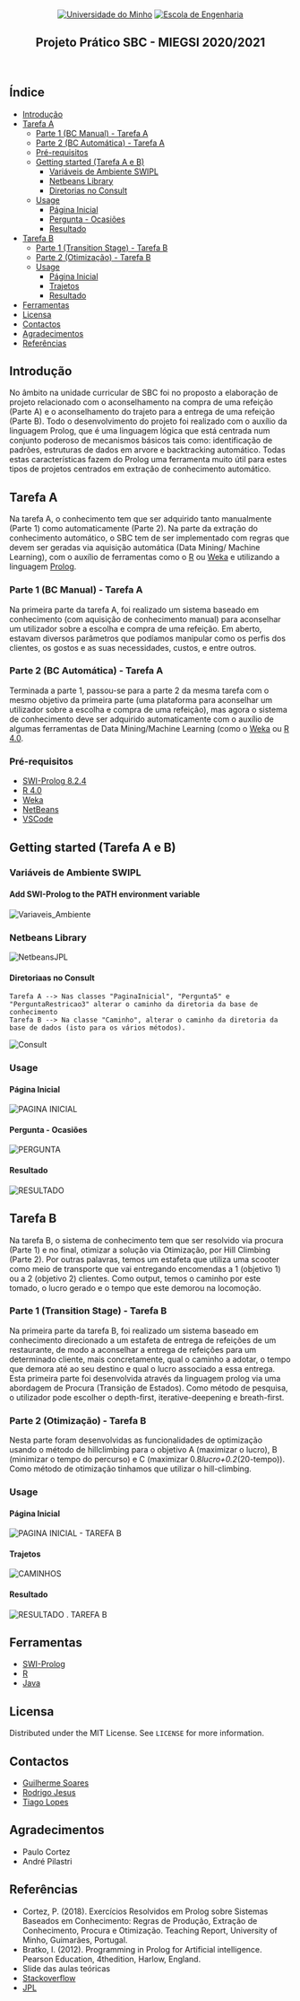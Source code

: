 <br>
<p align="center">
  <a href="https://www.uminho.pt" target="_blank"><img src="https://i.imgur.com/FXQo8OL.png" alt="Universidade do Minho"></a>
  <a href="https://www.eng.uminho.pt" target="_blank"><img src="https://i.imgur.com/WABo4st.png" alt="Escola de Engenharia"></a>
  
  <h2 align="center">Projeto Prático SBC - MIEGSI 2020/2021</h2>
  <br>
  
## Índice

- [Introdução](#intro)
- [Tarefa A](#ta)
  - [Parte 1 (BC Manual) - Tarefa A](#ta1)
  - [Parte 2 (BC Automática) - Tarefa A](#ta2)
  - [Pré-requisitos](#pre1)
  - [Getting started (Tarefa A e B)](#getting1)
    - [Variáveis de Ambiente SWIPL](#quick1)
    - [Netbeans Library](#quick2)
    - [Diretorias no Consult](#quick9)
   - [Usage](#usage1)
      - [Página Inicial](#quick3)
      - [Pergunta - Ocasiões](#quick4)
      - [Resultado](#quick5)
- [Tarefa B](#tb)
  - [Parte 1 (Transition Stage) - Tarefa B](#tb1)
  - [Parte 2 (Otimização) - Tarefa B](#tb2)
  - [Usage](#usage2)
      - [Página Inicial](#quick6)
      - [Trajetos](#quick7)
      - [Resultado](#quick8)
- [Ferramentas](#built)
- [Licensa](#license)
- [Contactos](#contact)
- [Agradecimentos](#ack)
- [Referências](#refer)

## Introdução <a name = "intro"></a>

No âmbito na unidade curricular de SBC foi no proposto a elaboração de projeto relacionado com o aconselhamento na compra de uma refeição (Parte A) e o aconselhamento do trajeto para a entrega de uma refeição (Parte B).
Todo o desenvolvimento do projeto foi realizado com o auxílio da linguagem Prolog, que é uma linguagem lógica que está centrada num conjunto poderoso de mecanismos básicos tais como: identificação de padrões, estruturas de dados em arvore e backtracking automático. Todas estas características fazem do Prolog uma ferramenta muito útil para estes tipos de projetos centrados em extração de conhecimento automático.

## Tarefa A <a name = "ta"></a>
Na tarefa A, o conhecimento tem que ser adquirido tanto manualmente (Parte 1) como automaticamente (Parte 2). Na parte da extração do conhecimento automático, o SBC tem de ser implementado com regras que devem ser geradas via aquisição automática (Data Mining/ Machine Learning), com o auxílio de ferramentas como o [R](https://www.r-project.org/) ou [Weka](https://www.cs.waikato.ac.nz/ml/weka/) e utilizando a linguagem [Prolog](https://www.swi-prolog.org/).

### Parte 1 (BC Manual) - Tarefa A  <a name = "ta1"></a>
Na primeira parte da tarefa A, foi realizado um sistema baseado em conhecimento (com aquisição de conhecimento manual) para aconselhar um utilizador sobre a escolha e compra de uma refeição. Em aberto, estavam diversos parâmetros que podíamos manipular como os perfis dos clientes, os gostos e as suas necessidades, custos, e entre outros.

### Parte 2 (BC Automática) - Tarefa A <a name = "ta2"></a>
Terminada a parte 1, passou-se para a parte 2 da mesma tarefa com o mesmo objetivo da primeira parte (uma plataforma para aconselhar um utilizador sobre a escolha e compra de uma refeição), mas agora o sistema de conhecimento deve ser adquirido automaticamente com o auxílio de algumas ferramentas de Data Mining/Machine Learning (como o [Weka](https://www.cs.waikato.ac.nz/ml/weka/) ou [R 4.0](https://cran.r-project.org/mirrors.html).

### Pré-requisitos <a name = "pre1"></a>
* [SWI-Prolog 8.2.4](https://www.swi-prolog.org/download/stable)
* [R 4.0](https://cran.r-project.org/mirrors.html)
* [Weka](https://waikato.github.io/weka-wiki/downloading_weka/)
* [NetBeans](https://netbeans.apache.org/download/nb113/nb113.html)
* [VSCode](https://code.visualstudio.com/)

## Getting started (Tarefa A e B) <a name = "getting1"></a>

### Variáveis de Ambiente SWIPL <a name = "quick1"></a>
#### Add SWI-Prolog to the PATH environment variable
![Variaveis_Ambiente](https://github.com/rodrmigpe/SBC/blob/master/GIF_Images/Variaveis_Ambiente.gif)

### Netbeans Library <a name = "quick2"></a>
![NetbeansJPL](https://github.com/rodrmigpe/SBC/blob/master/GIF_Images/NetbeansJPL.gif)

#### Diretoriaas no Consult <a name = "quick9"></a>
```
Tarefa A --> Nas classes "PaginaInicial", "Pergunta5" e "PerguntaRestricao3" alterar o caminho da diretoria da base de conhecimento 
Tarefa B --> Na classe "Caminho", alterar o caminho da diretoria da base de dados (isto para os vários métodos).
  ```
![Consult](https://github.com/rodrmigpe/SBC/blob/master/GIF_Images/Consult.png)

### Usage  <a name = "usage1"></a>
#### Página Inicial <a name = "quick3"></a>
![PAGINA INICIAL](https://github.com/rodrmigpe/SBC/blob/master/GIF_Images/PAGINA%20INICIAL.PNG)

#### Pergunta - Ocasiões <a name = "quick4"></a>
![PERGUNTA](https://github.com/rodrmigpe/SBC/blob/master/GIF_Images/PERGUNTA.PNG)

#### Resultado <a name = "quick5"></a>
![RESULTADO](https://github.com/rodrmigpe/SBC/blob/master/GIF_Images/RESULTADO.PNG)

## Tarefa B <a name = "tb"></a>
Na tarefa B, o sistema de conhecimento tem que ser resolvido via procura (Parte 1) e no final, otimizar a solução via Otimização, por Hill Climbing (Parte 2). Por outras palavras, temos um estafeta que utiliza uma scooter como meio de transporte que vai entregando encomendas a 1 (objetivo 1) ou a 2 (objetivo 2) clientes. Como output, temos o caminho por este tomado, o lucro gerado e o tempo que este demorou na locomoção.

### Parte 1 (Transition Stage) - Tarefa B <a name = "tb1"></a>
Na primeira parte da tarefa B, foi realizado um sistema baseado em conhecimento direcionado a um estafeta de entrega de refeições de um restaurante, de modo a aconselhar a entrega de refeições para um determinado cliente, mais concretamente, qual o caminho a adotar, o tempo que demora até ao seu destino e qual o lucro associado a essa entrega. Esta primeira parte foi desenvolvida através da linguagem prolog via uma abordagem de Procura (Transição de Estados). Como método de pesquisa, o utilizador pode escolher o depth-first, iterative-deepening e breath-first.

### Parte 2 (Otimização) - Tarefa B <a name = "tb2"></a>
Nesta parte foram desenvolvidas as funcionalidades de optimização usando o método de hillclimbing para o objetivo A (maximizar o lucro), B (minimizar o tempo do percurso) e C (maximizar 0.8*lucro+0.2*(20-tempo)). 
Como método de otimização tinhamos que utilizar o hill-climbing.

### Usage <a name = "usage2"></a>
#### Página Inicial <a name = "quick6"></a>
![PAGINA INICIAL - TAREFA B](https://github.com/rodrmigpe/SBC/blob/master/GIF_Images/PAGINA%20INICIAL%20-%20TAREFA%20B.PNG)

#### Trajetos <a name = "quick7"></a>
![CAMINHOS](https://github.com/rodrmigpe/SBC/blob/master/GIF_Images/CAMINHOS.PNG)

#### Resultado <a name = "quick8"></a>
![RESULTADO . TAREFA B](https://github.com/rodrmigpe/SBC/blob/master/GIF_Images/RESULTADO%20.%20TAREFA%20B.PNG)
  
## Ferramentas <a name = "built"></a>
* [SWI-Prolog](https://www.swi-prolog.org)
* [R](https://www.r-project.org)
* [Java](https://www.java.com/pt-BR/)

## Licensa <a name = "license"></a>

Distributed under the MIT License. See `LICENSE` for more information.

## Contactos <a name = "contact"></a>

* [Guilherme Soares](mailto:ssoares553@gmail.com)
* [Rodrigo Jesus](mailto:rodrmigpe@gmail.com)
* [Tiago Lopes](mailto:tiago18lopess@gmail.com)

## Agradecimentos <a name = "ack"></a>
* Paulo Cortez
* André Pilastri

## Referências <a name = "refer"></a>
* Cortez, P. (2018). Exercícios Resolvidos em Prolog sobre Sistemas Baseados em Conhecimento: Regras de Produção, Extração de Conhecimento, Procura e Otimização. Teaching Report, University of Minho, Guimarães, Portugal.
* Bratko, I. (2012). Programming in Prolog for Artificial intelligence. Pearson Education, 4thedition, Harlow, England.
* Slide das aulas teóricas
* [Stackoverflow](https://stackoverflow.com/)
* [JPL](https://jpl7.org/)
